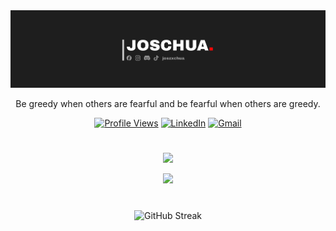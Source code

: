 <img src="Banner.png">

<p align="center">
Be greedy when others are fearful and be fearful when others are greedy.
</p>

<div align="center">

[![Profile Views](https://komarev.com/ghpvc/?username=joszxchua&label=Visitors&color=FF6B35&style=for-the-badge)](https://github.com/joszxchua)
[![LinkedIn](https://img.shields.io/badge/LinkedIn-0077B5?logo=linkedin&style=for-the-badge&logoColor=fff)](https://linkedin.com/in/joszxchua)
[![Gmail](https://img.shields.io/badge/Gmail-D14836?logo=gmail&style=for-the-badge&logoColor=fff)](mailto:jgordonio.work@gmail.com)

</div>

#

<p align="center">
  <a href="https://skillicons.dev">
    <img src="https://skillicons.dev/icons?i=react,tailwindcss,nextjs,typescript,prisma,postgresql,supabase,nodejs,expressjs,mysql,tensorflow,cs,java,php,vercel" />
  </a>
</p>
<p align="center">
  <a href="https://skillicons.dev">
    <img src="https://skillicons.dev/icons?i=pnpm,gcp,git,github,vscode,postman" />
  </a>
</p>

#

<div align="center">
<img src="https://github-readme-streak-stats.herokuapp.com/?user=joszxchua&theme=radical&background=0d1117&border=30363d&ring=FF6B35&fire=FF6B35&currStreakLabel=FF6B35" alt="GitHub Streak" />
</div>
